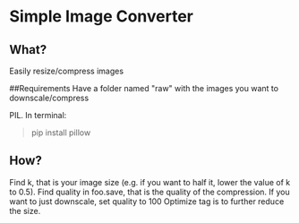 # Simple Image Converter
## What?
Easily resize/compress images

##Requirements
Have a folder named "raw" with the images you want to downscale/compress

PIL. In terminal:
>pip install pillow

## How?
Find k, that is your image size (e.g. if you want to half it, lower the value of k to 0.5).
Find quality in foo.save, that is the quality of the compression. If you want to just downscale, set quality to 100
Optimize tag is to further reduce the size.
